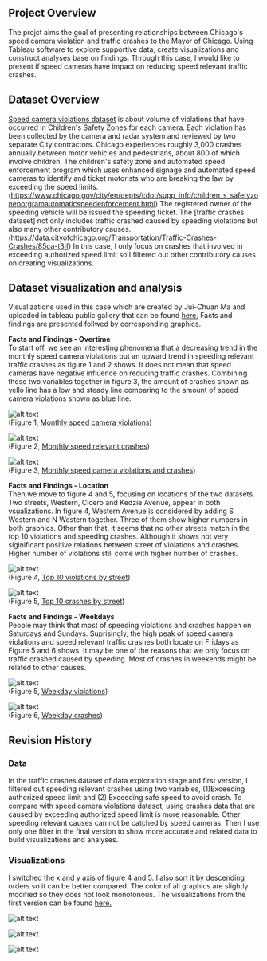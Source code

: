 ## **Project Overview**  
  
The projct aims the goal of presenting relationships between Chicago's speed camera violation and traffic crashes to the Mayor of Chicago. Using Tableau software to explore supportive data, create visualizations and construct analyses base on findings. Through this case, I would like to present if speed cameras have impact on reducing speed relevant traffic crashes. 
  
  
## **Dataset Overview**  
  
[Speed camera violations dataset](https://data.cityofchicago.org/Transportation/Speed-Camera-Violations/hhkd-xvj4)   is about volume of violations that have occurred in Children's Safety Zones for each camera. Each violation has been collected by the camera and radar system and reviewed by two separate City contractors. Chicago experiences roughly 3,000 crashes annually between motor vehicles and pedestrians, about 800 of which involve children. The children's safety zone and automated speed enforcement program which uses enhanced signage and automated speed cameras to identify and ticket motorists who are breaking the law by exceeding the speed limits. (https://www.chicago.gov/city/en/depts/cdot/supp_info/children_s_safetyzoneporgramautomaticspeedenforcement.html) The registered owner of the speeding vehicle will be issued the speeding ticket. The [traffic crashes dataset] not only includes traffic crashed caused by speeding violations but also many other contributory causes. (https://data.cityofchicago.org/Transportation/Traffic-Crashes-Crashes/85ca-t3if) In this case, I only focus on crashes that involved in exceeding authorized speed limit so I filtered out other contributory causes on creating visualizations. 
  
## **Dataset visualization and analysis**  
Visualizations used in this case which are created by Jui-Chuan Ma and uploaded in tableau public gallery that can be found [here.](https://public.tableau.com/profile/jui.chuan.ma#!/vizhome/Chicagospeedcameraviolation-crashesRevised/Dashboard) Facts and findings are presented follwed by corresponding graphics.
  
**Facts and Findings - Overtime**  
To start off, we see an interesting phenomena that a decreasing trend in the monthly speed camera violations but an upward trend in speeding relevant traffic crashes as figure 1 and 2 shows. It does not mean that speed cameras have negative influence on reducing traffic crashes. Combining these two variables together in figure 3, the amount of crashes shown as yello line has a low and steady line comparing to the amount of speed camera violations shown as blue line.   
  
![alt text](https://github.com/jma4/MSIS-2629-Individual-Project/blob/master/image/Monthly%20speed%20violations.png)  
  (Figure 1, [Monthly speed camera violations](https://public.tableau.com/profile/jui.chuan.ma#!/vizhome/Chicagospeedcameraviolation-crashesRevised/Dashboard))
  
    
![alt text](https://github.com/jma4/MSIS-2629-Individual-Project/blob/master/image/Monthly%20crashes%20revised.png)  
  (Figure 2, [Monthly speed relevant crashes](https://public.tableau.com/profile/jui.chuan.ma#!/vizhome/Chicagospeedcameraviolation-crashesRevised/Dashboard))  
  
![alt text](https://github.com/jma4/MSIS-2629-Individual-Project/blob/master/image/Monthly%20violations%20and%20crashes%20revised.png)  
(Figure 3, [Monthly speed camera violations and crashes](https://public.tableau.com/profile/jui.chuan.ma#!/vizhome/Chicagospeedcameraviolation-crashesRevised/Dashboard))  
  
  **Facts and Findings - Location**    
Then we move to figure 4 and 5, focusing on locations of the two datasets. Two streets, Western, Cicero and Kedzie Avenue, appear in both vsualizations. In figure 4, Western Avenue is considered by adding S Western and N Western together. Three of them show higher numbers in both graphics. Other than that, it seems that no other streets match in the top 10 violations and speeding crashes. Although it shows not very siginificant positive relations between street of violations and crashes. Higher number of violations still come with higher number of crashes.  

    
![alt text](https://github.com/jma4/MSIS-2629-Individual-Project/blob/master/image/Top%2010%20violations%20revised.png)  
  (Figure 4, [Top 10 violations by street](https://public.tableau.com/profile/jui.chuan.ma#!/vizhome/Chicagospeedcameraviolation-crashesRevised/Dashboard))
  
  
    
![alt text](https://github.com/jma4/MSIS-2629-Individual-Project/blob/master/image/Top%2010%20crashes%20revised.png)  
  (Figure 5, [Top 10 crashes by street](https://public.tableau.com/profile/jui.chuan.ma#!/vizhome/Chicagospeedcameraviolation-crashesRevised/Dashboard))  
  
  **Facts and Findings - Weekdays**    
People may think that most of speeding violations and crashes happen on Saturdays and Sundays. Suprisingly, the high peak of speed camera violations and speed relevant traffic crashes both locate on Fridays as Figure 5 and 6 shows. It may be one of the reasons that we only focus on traffic crashed caused by speeding. Most of crashes in weekends might be related to other causes. 
  
![alt text](https://github.com/jma4/MSIS-2629-Individual-Project/blob/master/image/Weekday%20violations%20revised.png)  
 (Figure 5, [Weekday violations](https://public.tableau.com/profile/jui.chuan.ma#!/vizhome/Chicagospeedcameraviolation-crashesRevised/Dashboard))  
    
  
  
![alt text](https://github.com/jma4/MSIS-2629-Individual-Project/blob/master/image/Weekday%20crashes%20revised..png)  
  (Figure 6, [Weekday crashes](https://public.tableau.com/profile/jui.chuan.ma#!/vizhome/Chicagospeedcameraviolation-crashesRevised/Dashboard))   
  
  
  
## **Revision History**  
  
### **Data**  
In the traffic crashes dataset of data exploration stage and first version, I filtered out speeding relevant crashes using two variables, (1)Exceeding authorized speed limit and (2) Exceeding safe speed to avoid crash. To compare with speed camera violations dataset, using crashes data that are caused by exceeding authorized speed limit is more reasonable. Other speeding relevant causes can not be catched by speed cameras. Then I use only one filter in the final version to show more accurate and related data to build visualizations and analyses.
  
### **Visualizations**  
I switched the x and y axis of figure 4 and 5. I also sort it by descending orders so it can be better compared. The color of all graphics are slightly modified so they does not look monotonous. The visualizations from the first version can be found [here.](https://public.tableau.com/profile/jui.chuan.ma#!/vizhome/Chicagocameraspeedviolation-crashes/Dashboard)
  
![alt text](https://github.com/jma4/MSIS-2629-Individual-Project/blob/master/image/revision%20monthly%20violations%20and%20crashes.PNG)  
    
![alt text](https://github.com/jma4/MSIS-2629-Individual-Project/blob/master/image/revision%20top%2010%20violations%20and%20crashes.PNG)
    
![alt text](https://github.com/jma4/MSIS-2629-Individual-Project/blob/master/image/revision%20weeday%20violations%20and%20crashes.PNG)
